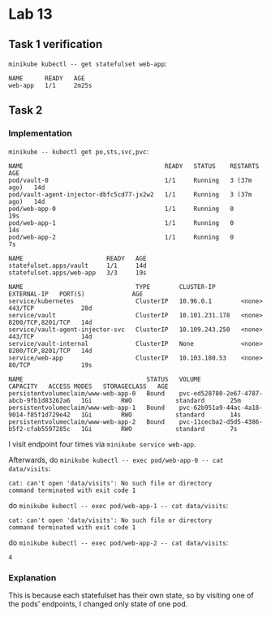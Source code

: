 # Lab 13

## Task 1 verification

`minikube kubectl -- get statefulset web-app`:

```shell
NAME      READY   AGE
web-app   1/1     2m25s
```

## Task 2

### Implementation

`minikube -- kubectl get po,sts,svc,pvc`:

```shell
NAME                                       READY   STATUS    RESTARTS      AGE
pod/vault-0                                1/1     Running   3 (37m ago)   14d
pod/vault-agent-injector-dbfc5cd77-jx2w2   1/1     Running   3 (37m ago)   14d
pod/web-app-0                              1/1     Running   0             19s
pod/web-app-1                              1/1     Running   0             14s
pod/web-app-2                              1/1     Running   0             7s

NAME                       READY   AGE
statefulset.apps/vault     1/1     14d
statefulset.apps/web-app   3/3     19s

NAME                               TYPE        CLUSTER-IP       EXTERNAL-IP   PORT(S)             AGE
service/kubernetes                 ClusterIP   10.96.0.1        <none>        443/TCP             28d
service/vault                      ClusterIP   10.101.231.178   <none>        8200/TCP,8201/TCP   14d
service/vault-agent-injector-svc   ClusterIP   10.109.243.250   <none>        443/TCP             14d
service/vault-internal             ClusterIP   None             <none>        8200/TCP,8201/TCP   14d
service/web-app                    ClusterIP   10.103.180.53    <none>        80/TCP              19s

NAME                                  STATUS   VOLUME                                     CAPACITY   ACCESS MODES   STORAGECLASS   AGE
persistentvolumeclaim/www-web-app-0   Bound    pvc-ed528780-2e67-4787-abcb-9fb1d83262a6   1Gi        RWO            standard       25m
persistentvolumeclaim/www-web-app-1   Bound    pvc-62b951a9-44ac-4a18-9014-f85f1d729e42   1Gi        RWO            standard       14s
persistentvolumeclaim/www-web-app-2   Bound    pvc-11cecba2-d5d5-4386-b5f2-cfab5597285c   1Gi        RWO            standard       7s
```

I visit endpoint four times via `minikube service web-app`.

Afterwards, do `minikube kubectl -- exec pod/web-app-0 -- cat data/visits`:

```shell
cat: can't open 'data/visits': No such file or directory
command terminated with exit code 1
```

do `minikube kubectl -- exec pod/web-app-1 -- cat data/visits`:

```shell
cat: can't open 'data/visits': No such file or directory
command terminated with exit code 1
```

do `minikube kubectl -- exec pod/web-app-2 -- cat data/visits`:

```shell
4
```

### Explanation

This is because each statefulset has their own state, so by visiting one of the pods' endpoints, I changed only state of
one pod.


